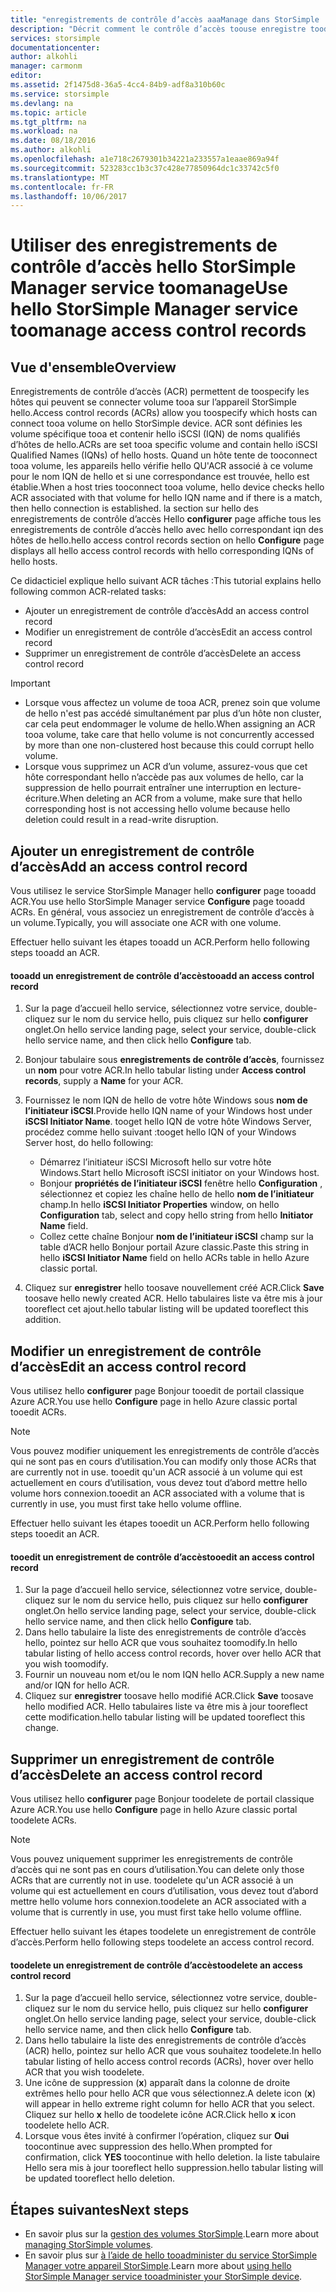 ```yaml
---
title: "enregistrements de contrôle d’accès aaaManage dans StorSimple | Documents Microsoft"
description: "Décrit comment le contrôle d’accès toouse enregistre toodetermine (ACR) les hôtes qui peuvent se connecter volume tooa sur l’appareil StorSimple hello."
services: storsimple
documentationcenter: 
author: alkohli
manager: carmonm
editor: 
ms.assetid: 2f1475d8-36a5-4cc4-84b9-adf8a310b60c
ms.service: storsimple
ms.devlang: na
ms.topic: article
ms.tgt_pltfrm: na
ms.workload: na
ms.date: 08/18/2016
ms.author: alkohli
ms.openlocfilehash: a1e718c2679301b34221a233557a1eaae869a94f
ms.sourcegitcommit: 523283cc1b3c37c428e77850964dc1c33742c5f0
ms.translationtype: MT
ms.contentlocale: fr-FR
ms.lasthandoff: 10/06/2017
---
```

# <a name="use-hello-storsimple-manager-service-toomanage-access-control-records"></a><span data-ttu-id="813cf-103">Utiliser des enregistrements de contrôle d’accès hello StorSimple Manager service toomanage</span><span class="sxs-lookup"><span data-stu-id="813cf-103">Use hello StorSimple Manager service toomanage access control records</span></span>
## <a name="overview"></a><span data-ttu-id="813cf-104">Vue d'ensemble</span><span class="sxs-lookup"><span data-stu-id="813cf-104">Overview</span></span>
<span data-ttu-id="813cf-105">Enregistrements de contrôle d’accès (ACR) permettent de toospecify les hôtes qui peuvent se connecter volume tooa sur l’appareil StorSimple hello.</span><span class="sxs-lookup"><span data-stu-id="813cf-105">Access control records (ACRs) allow you toospecify which hosts can connect tooa volume on hello StorSimple device.</span></span> <span data-ttu-id="813cf-106">ACR sont définies les volume spécifique tooa et contenir hello iSCSI (IQN) de noms qualifiés d’hôtes de hello.</span><span class="sxs-lookup"><span data-stu-id="813cf-106">ACRs are set tooa specific volume and contain hello iSCSI Qualified Names (IQNs) of hello hosts.</span></span> <span data-ttu-id="813cf-107">Quand un hôte tente de tooconnect tooa volume, les appareils hello vérifie hello QU'ACR associé à ce volume pour le nom IQN de hello et si une correspondance est trouvée, hello est établie.</span><span class="sxs-lookup"><span data-stu-id="813cf-107">When a host tries tooconnect tooa volume, hello device checks hello ACR associated with that volume for hello IQN name and if there is a match, then hello connection is established.</span></span> <span data-ttu-id="813cf-108">la section sur hello des enregistrements de contrôle d’accès Hello **configurer** page affiche tous les enregistrements de contrôle d’accès hello avec hello correspondant iqn des hôtes de hello.</span><span class="sxs-lookup"><span data-stu-id="813cf-108">hello access control records section on hello **Configure** page displays all hello access control records with hello corresponding IQNs of hello hosts.</span></span>

<span data-ttu-id="813cf-109">Ce didacticiel explique hello suivant ACR tâches :</span><span class="sxs-lookup"><span data-stu-id="813cf-109">This tutorial explains hello following common ACR-related tasks:</span></span>

* <span data-ttu-id="813cf-110">Ajouter un enregistrement de contrôle d’accès</span><span class="sxs-lookup"><span data-stu-id="813cf-110">Add an access control record</span></span> 
* <span data-ttu-id="813cf-111">Modifier un enregistrement de contrôle d’accès</span><span class="sxs-lookup"><span data-stu-id="813cf-111">Edit an access control record</span></span> 
* <span data-ttu-id="813cf-112">Supprimer un enregistrement de contrôle d’accès</span><span class="sxs-lookup"><span data-stu-id="813cf-112">Delete an access control record</span></span> 

> [!IMPORTANT]
> * <span data-ttu-id="813cf-113">Lorsque vous affectez un volume de tooa ACR, prenez soin que volume de hello n'est pas accédé simultanément par plus d’un hôte non cluster, car cela peut endommager le volume de hello.</span><span class="sxs-lookup"><span data-stu-id="813cf-113">When assigning an ACR tooa volume, take care that hello volume is not concurrently accessed by more than one non-clustered host because this could corrupt hello volume.</span></span> 
> * <span data-ttu-id="813cf-114">Lorsque vous supprimez un ACR d’un volume, assurez-vous que cet hôte correspondant hello n’accède pas aux volumes de hello, car la suppression de hello pourrait entraîner une interruption en lecture-écriture.</span><span class="sxs-lookup"><span data-stu-id="813cf-114">When deleting an ACR from a volume, make sure that hello corresponding host is not accessing hello volume because hello deletion could result in a read-write disruption.</span></span>
> 
> 

## <a name="add-an-access-control-record"></a><span data-ttu-id="813cf-115">Ajouter un enregistrement de contrôle d’accès</span><span class="sxs-lookup"><span data-stu-id="813cf-115">Add an access control record</span></span>
<span data-ttu-id="813cf-116">Vous utilisez le service StorSimple Manager hello **configurer** page tooadd ACR.</span><span class="sxs-lookup"><span data-stu-id="813cf-116">You use hello StorSimple Manager service **Configure** page tooadd ACRs.</span></span> <span data-ttu-id="813cf-117">En général, vous associez un enregistrement de contrôle d’accès à un volume.</span><span class="sxs-lookup"><span data-stu-id="813cf-117">Typically, you will associate one ACR with one volume.</span></span>

<span data-ttu-id="813cf-118">Effectuer hello suivant les étapes tooadd un ACR.</span><span class="sxs-lookup"><span data-stu-id="813cf-118">Perform hello following steps tooadd an ACR.</span></span>

#### <a name="tooadd-an-access-control-record"></a><span data-ttu-id="813cf-119">tooadd un enregistrement de contrôle d’accès</span><span class="sxs-lookup"><span data-stu-id="813cf-119">tooadd an access control record</span></span>
1. <span data-ttu-id="813cf-120">Sur la page d’accueil hello service, sélectionnez votre service, double-cliquez sur le nom du service hello, puis cliquez sur hello **configurer** onglet.</span><span class="sxs-lookup"><span data-stu-id="813cf-120">On hello service landing page, select your service, double-click hello service name, and then click hello **Configure** tab.</span></span>
2. <span data-ttu-id="813cf-121">Bonjour tabulaire sous **enregistrements de contrôle d’accès**, fournissez un **nom** pour votre ACR.</span><span class="sxs-lookup"><span data-stu-id="813cf-121">In hello tabular listing under **Access control records**, supply a **Name** for your ACR.</span></span>
3. <span data-ttu-id="813cf-122">Fournissez le nom IQN de hello de votre hôte Windows sous **nom de l’initiateur iSCSI**.</span><span class="sxs-lookup"><span data-stu-id="813cf-122">Provide hello IQN name of your Windows host under **iSCSI Initiator Name**.</span></span> <span data-ttu-id="813cf-123">tooget hello IQN de votre hôte Windows Server, procédez comme hello suivant :</span><span class="sxs-lookup"><span data-stu-id="813cf-123">tooget hello IQN of your Windows Server host, do hello following:</span></span>
   
   * <span data-ttu-id="813cf-124">Démarrez l’initiateur iSCSI Microsoft hello sur votre hôte Windows.</span><span class="sxs-lookup"><span data-stu-id="813cf-124">Start hello Microsoft iSCSI initiator on your Windows host.</span></span>
   * <span data-ttu-id="813cf-125">Bonjour **propriétés de l’initiateur iSCSI** fenêtre hello **Configuration** , sélectionnez et copiez les chaîne hello de hello **nom de l’initiateur** champ.</span><span class="sxs-lookup"><span data-stu-id="813cf-125">In hello **iSCSI Initiator Properties** window, on hello **Configuration** tab, select and copy hello string from hello **Initiator Name** field.</span></span>
   * <span data-ttu-id="813cf-126">Collez cette chaîne Bonjour **nom de l’initiateur iSCSI** champ sur la table d’ACR hello Bonjour portail Azure classic.</span><span class="sxs-lookup"><span data-stu-id="813cf-126">Paste this string in hello **iSCSI Initiator Name** field on hello ACRs table in hello Azure classic portal.</span></span>
4. <span data-ttu-id="813cf-127">Cliquez sur **enregistrer** hello toosave nouvellement créé ACR.</span><span class="sxs-lookup"><span data-stu-id="813cf-127">Click **Save** toosave hello newly created ACR.</span></span> <span data-ttu-id="813cf-128">Hello tabulaires liste va être mis à jour tooreflect cet ajout.</span><span class="sxs-lookup"><span data-stu-id="813cf-128">hello tabular listing will be updated tooreflect this addition.</span></span>

## <a name="edit-an-access-control-record"></a><span data-ttu-id="813cf-129">Modifier un enregistrement de contrôle d’accès</span><span class="sxs-lookup"><span data-stu-id="813cf-129">Edit an access control record</span></span>
<span data-ttu-id="813cf-130">Vous utilisez hello **configurer** page Bonjour tooedit de portail classique Azure ACR.</span><span class="sxs-lookup"><span data-stu-id="813cf-130">You use hello **Configure** page in hello Azure classic portal tooedit ACRs.</span></span> 

> [!NOTE]
> <span data-ttu-id="813cf-131">Vous pouvez modifier uniquement les enregistrements de contrôle d’accès qui ne sont pas en cours d’utilisation.</span><span class="sxs-lookup"><span data-stu-id="813cf-131">You can modify only those ACRs that are currently not in use.</span></span> <span data-ttu-id="813cf-132">tooedit qu'un ACR associé à un volume qui est actuellement en cours d’utilisation, vous devez tout d’abord mettre hello volume hors connexion.</span><span class="sxs-lookup"><span data-stu-id="813cf-132">tooedit an ACR associated with a volume that is currently in use, you must first take hello volume offline.</span></span>
> 
> 

<span data-ttu-id="813cf-133">Effectuer hello suivant les étapes tooedit un ACR.</span><span class="sxs-lookup"><span data-stu-id="813cf-133">Perform hello following steps tooedit an ACR.</span></span>

#### <a name="tooedit-an-access-control-record"></a><span data-ttu-id="813cf-134">tooedit un enregistrement de contrôle d’accès</span><span class="sxs-lookup"><span data-stu-id="813cf-134">tooedit an access control record</span></span>
1. <span data-ttu-id="813cf-135">Sur la page d’accueil hello service, sélectionnez votre service, double-cliquez sur le nom du service hello, puis cliquez sur hello **configurer** onglet.</span><span class="sxs-lookup"><span data-stu-id="813cf-135">On hello service landing page, select your service, double-click hello service name, and then click hello **Configure** tab.</span></span>
2. <span data-ttu-id="813cf-136">Dans hello tabulaire la liste des enregistrements de contrôle d’accès hello, pointez sur hello ACR que vous souhaitez toomodify.</span><span class="sxs-lookup"><span data-stu-id="813cf-136">In hello tabular listing of hello access control records, hover over hello ACR that you wish toomodify.</span></span>
3. <span data-ttu-id="813cf-137">Fournir un nouveau nom et/ou le nom IQN hello ACR.</span><span class="sxs-lookup"><span data-stu-id="813cf-137">Supply a new name and/or IQN for hello ACR.</span></span>
4. <span data-ttu-id="813cf-138">Cliquez sur **enregistrer** toosave hello modifié ACR.</span><span class="sxs-lookup"><span data-stu-id="813cf-138">Click **Save** toosave hello modified ACR.</span></span> <span data-ttu-id="813cf-139">Hello tabulaires liste va être mis à jour tooreflect cette modification.</span><span class="sxs-lookup"><span data-stu-id="813cf-139">hello tabular listing will be updated tooreflect this change.</span></span>

## <a name="delete-an-access-control-record"></a><span data-ttu-id="813cf-140">Supprimer un enregistrement de contrôle d’accès</span><span class="sxs-lookup"><span data-stu-id="813cf-140">Delete an access control record</span></span>
<span data-ttu-id="813cf-141">Vous utilisez hello **configurer** page Bonjour toodelete de portail classique Azure ACR.</span><span class="sxs-lookup"><span data-stu-id="813cf-141">You use hello **Configure** page in hello Azure classic portal toodelete ACRs.</span></span> 

> [!NOTE]
> <span data-ttu-id="813cf-142">Vous pouvez uniquement supprimer les enregistrements de contrôle d’accès qui ne sont pas en cours d’utilisation.</span><span class="sxs-lookup"><span data-stu-id="813cf-142">You can delete only those ACRs that are currently not in use.</span></span> <span data-ttu-id="813cf-143">toodelete qu'un ACR associé à un volume qui est actuellement en cours d’utilisation, vous devez tout d’abord mettre hello volume hors connexion.</span><span class="sxs-lookup"><span data-stu-id="813cf-143">toodelete an ACR associated with a volume that is currently in use, you must first take hello volume offline.</span></span>
> 
> 

<span data-ttu-id="813cf-144">Effectuer hello suivant les étapes toodelete un enregistrement de contrôle d’accès.</span><span class="sxs-lookup"><span data-stu-id="813cf-144">Perform hello following steps toodelete an access control record.</span></span>

#### <a name="toodelete-an-access-control-record"></a><span data-ttu-id="813cf-145">toodelete un enregistrement de contrôle d’accès</span><span class="sxs-lookup"><span data-stu-id="813cf-145">toodelete an access control record</span></span>
1. <span data-ttu-id="813cf-146">Sur la page d’accueil hello service, sélectionnez votre service, double-cliquez sur le nom du service hello, puis cliquez sur hello **configurer** onglet.</span><span class="sxs-lookup"><span data-stu-id="813cf-146">On hello service landing page, select your service, double-click hello service name, and then click hello **Configure** tab.</span></span>
2. <span data-ttu-id="813cf-147">Dans hello tabulaire la liste des enregistrements de contrôle d’accès (ACR) hello, pointez sur hello ACR que vous souhaitez toodelete.</span><span class="sxs-lookup"><span data-stu-id="813cf-147">In hello tabular listing of hello access control records (ACRs), hover over hello ACR that you wish toodelete.</span></span>
3. <span data-ttu-id="813cf-148">Une icône de suppression (**x**) apparaît dans la colonne de droite extrêmes hello pour hello ACR que vous sélectionnez.</span><span class="sxs-lookup"><span data-stu-id="813cf-148">A delete icon (**x**) will appear in hello extreme right column for hello ACR that you select.</span></span> <span data-ttu-id="813cf-149">Cliquez sur hello **x** hello de toodelete icône ACR.</span><span class="sxs-lookup"><span data-stu-id="813cf-149">Click hello **x** icon toodelete hello ACR.</span></span>
4. <span data-ttu-id="813cf-150">Lorsque vous êtes invité à confirmer l’opération, cliquez sur **Oui** toocontinue avec suppression des hello.</span><span class="sxs-lookup"><span data-stu-id="813cf-150">When prompted for confirmation, click **YES** toocontinue with hello deletion.</span></span> <span data-ttu-id="813cf-151">la liste tabulaire Hello sera mis à jour tooreflect hello suppression.</span><span class="sxs-lookup"><span data-stu-id="813cf-151">hello tabular listing will be updated tooreflect hello deletion.</span></span>

## <a name="next-steps"></a><span data-ttu-id="813cf-152">Étapes suivantes</span><span class="sxs-lookup"><span data-stu-id="813cf-152">Next steps</span></span>
* <span data-ttu-id="813cf-153">En savoir plus sur la [gestion des volumes StorSimple](storsimple-manage-volumes.md).</span><span class="sxs-lookup"><span data-stu-id="813cf-153">Learn more about [managing StorSimple volumes](storsimple-manage-volumes.md).</span></span>
* <span data-ttu-id="813cf-154">En savoir plus sur [à l’aide de hello tooadminister du service StorSimple Manager votre appareil StorSimple](storsimple-manager-service-administration.md).</span><span class="sxs-lookup"><span data-stu-id="813cf-154">Learn more about [using hello StorSimple Manager service tooadminister your StorSimple device](storsimple-manager-service-administration.md).</span></span>


